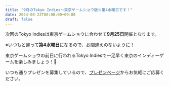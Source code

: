 ```yaml
---
title: "9月のTokyo Indies～東京ゲームショウ版※第4水曜日です！"
date: 2024-08-22T00:00:00+09:00
draft: false
---
```


次回のTokyo Indiesは東京ゲームショウに合わせて**9月25日**開催となります。

※いつもと違って**第4水曜日**になるので、お間違えのないように！

東京ゲームショウの前日に行われるTokyo Indiesで一足早く東京のインディーゲームを楽しみましょう！🎉

いつも通りプレゼンを募集しているので、[プレゼンページ](/present)からお気軽にご応募ください。
